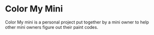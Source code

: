 Color My Mini
===========

Color My mini is a personal project put together by a mini owner to help other mini owners figure out their paint codes.  
